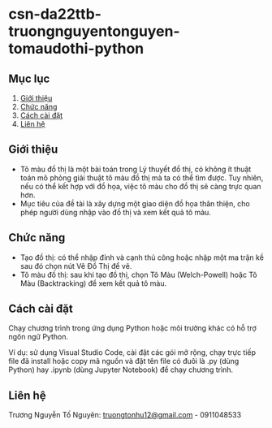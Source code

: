 # csn-da22ttb-truongnguyentonguyen-tomaudothi-python

## Mục lục

1. [Giới thiệu](https://github.com/truongtonguyen/csn-da22ttb-truongnguyentonguyen-tomaudothi-python?tab=readme-ov-file#gi%E1%BB%9Bi-thi%E1%BB%87u)
2. [Chức năng](https://github.com/truongtonguyen/csn-da22ttb-truongnguyentonguyen-tomaudothi-python/blob/main/README.md#ch%E1%BB%A9c-n%C4%83ng)
3. [Cách cài đặt](https://github.com/truongtonguyen/csn-da22ttb-truongnguyentonguyen-tomaudothi-python/blob/main/README.md#c%C3%A1ch-c%C3%A0i-%C4%91%E1%BA%B7t)
4. [Liên hệ](https://github.com/truongtonguyen/csn-da22ttb-truongnguyentonguyen-tomaudothi-python/blob/main/README.md#li%C3%AAn-h%E1%BB%87)
## Giới thiệu
- Tô màu đồ thị là một bài toán trong Lý thuyết đồ thị, có không ít thuật toán mô phỏng giải thuật tô màu đồ thị mà ta có thể tìm được. Tuy nhiên, nếu có thể kết hợp với đồ họa, việc tô màu cho đồ thị sẽ càng trực quan hơn.
- Mục tiêu của đề tài là xây dựng một giao diện đồ họa thân thiện, cho phép người dùng nhập vào đồ thị và xem kết quả tô màu.
## Chức năng
- Tạo đồ thị: có thể nhập đỉnh và cạnh thủ công hoặc nhập một ma trận kề sau đó chọn nút Vẽ Đồ Thị để vẽ.
- Tô màu đồ thị: sau khi tạo đồ thị, chọn Tô Màu (Welch-Powell) hoặc Tô Màu (Backtracking) để xem kết quả tô màu.
## Cách cài đặt
Chạy chương trình trong ứng dụng Python hoặc môi trường khác có hỗ trợ ngôn ngữ Python. 

Ví dụ: sử dụng Visual Studio Code, cài đặt các gói mở rộng, chạy trực tiếp file đã install hoặc copy mã nguồn và đặt tên file có đuôi là .py (dùng Python) hay .ipynb (dùng Jupyter Notebook) để chạy chương trình.
## Liên hệ
Trương Nguyễn Tố Nguyên: truongtonhu12@gmail.com - 0911048533
